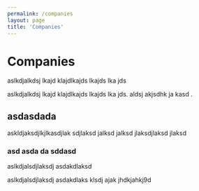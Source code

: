 ```yaml
---
permalink: /companies
layout: page
title: 'Companies'
---
```


<div>

  <h1>Companies</h1>

  <p>aslkdjalkdsj lkajd klajdlkajds lkajds lka jds</p>
  <p>aslkdjalkdsj lkajd klajdlkajds lkajds lka jds. aldsj akjsdhk ja kasd .</p>

  <h2>asdasdada</h2>
  <p>askldjaksdjlkjlkasdjlak sdjlaksd jalksd jalksd jlaksdjlaksd jlaksd</p>

  <h3>asd asda da sddasd</h3>
  <p>aslkdjalsdjlaksdj asdakdlaksd</p>
  <p>aslkdjalsdjlaksdj asdakdlaks klsdj ajak jhdkjahkj9d</p>

</div>